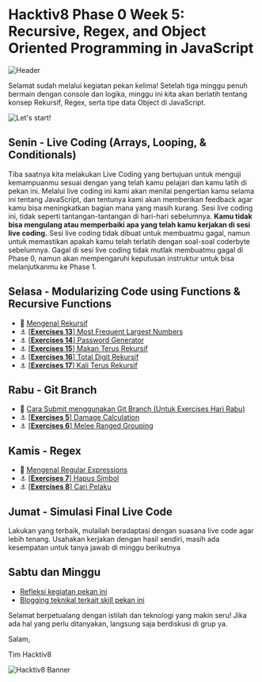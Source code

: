 # Hacktiv8 Phase 0 Week 5: Recursive, Regex, and Object Oriented Programming in JavaScript

![Header](assets/header-w4.jpg)

Selamat sudah melalui kegiatan pekan kelima! Setelah tiga minggu penuh bermain dengan console dan logika, minggu ini kita akan berlatih tentang konsep Rekursif, Regex, serta tipe data Object di JavaScript.

![Let's start!](assets/start.png)

## Senin - Live Coding (Arrays, Looping, & Conditionals)

Tiba saatnya kita melakukan Live Coding yang bertujuan untuk menguji kemampuanmu sesuai dengan yang telah kamu pelajari dan kamu latih di pekan ini. Melalui live coding ini kami akan menilai pengertian kamu selama ini tentang JavaScript, dan tentunya kami akan memberikan feedback agar kamu bisa meningkatkan bagian mana yang masih kurang. Sesi live coding ini, tidak seperti tantangan-tantangan di hari-hari sebelumnya. **Kamu tidak bisa mengulang atau memperbaiki apa yang telah kamu kerjakan di sesi live coding.** Sesi live coding tidak dibuat untuk membuatmu gagal, namun untuk memastikan apakah kamu telah terlatih dengan soal-soal coderbyte sebelumnya. Gagal di sesi live coding tidak mutlak membuatmu gagal di Phase 0, namun akan mempengaruhi keputusan instruktur untuk bisa melanjutkanmu ke Phase 1.

## Selasa - Modularizing Code using Functions & Recursive Functions
- :notebook_with_decorative_cover:
[Mengenal Rekursif](/modules/js-function-recursive.md)
- :anchor: [[**Exercises 13**] Most Frequent Largest Numbers](modules/challenge-most-frequent-largest-numbers.md)
- :anchor: [[**Exercises 14**] Password Generator](modules/challenge-password-generator.md)
- :anchor: [[**Exercises 15**] Makan Terus Rekursif](/modules/challenge-makan-terus.md)
- :anchor: [[**Exercises 16**] Total Digit Rekursif](/modules/challenge-total-digit.md)
- :anchor: [[**Exercises 17**] Kali Terus Rekursif](/modules/challenge-kali-terus.md)


## Rabu - Git Branch
- :notebook_with_decorative_cover:
[Cara Submit menggunakan Git Branch (Untuk Exercises Hari Rabu)](/modules/submitting-on-a-new-branch.md)
- :anchor: [[**Exercises 5**] Damage Calculation](/modules/challenge-damage-calculation.md)
- :anchor: [[**Exercises 6**] Melee Ranged Grouping](/modules/challenge-melee-ranged-grouping.md)


## Kamis - Regex
- :notebook_with_decorative_cover:
[Mengenal Regular Expressions](/modules/regular-expressions.md)
- :anchor:
[[**Exercises 7**] Hapus Simbol](/modules/challenge-hapus-simbol.md)
- :anchor:
[[**Exercises 8**] Cari Pelaku](/modules/challenge-cari-pelaku.md)

## Jumat - Simulasi Final Live Code
Lakukan yang terbaik, mulailah beradaptasi dengan suasana live code agar lebih tenang. Usahakan kerjakan dengan hasil sendiri, masih ada kesempatan untuk tanya jawab di minggu berikutnya

## Sabtu dan Minggu

- [Refleksi kegiatan pekan ini](https://github.com/hacktiv8/phase-0-activities/blob/master/modules/reflection.md)
- [Blogging teknikal terkait skill pekan ini](https://github.com/hacktiv8/phase-0-activities/blob/master/modules/blog.md)

Selamat berpetualang dengan istilah dan teknologi yang makin seru! Jika ada hal yang perlu ditanyakan, langsung saja berdiskusi di grup ya.

Salam,

Tim Hacktiv8

![Hacktiv8 Banner](assets/banner.png)
